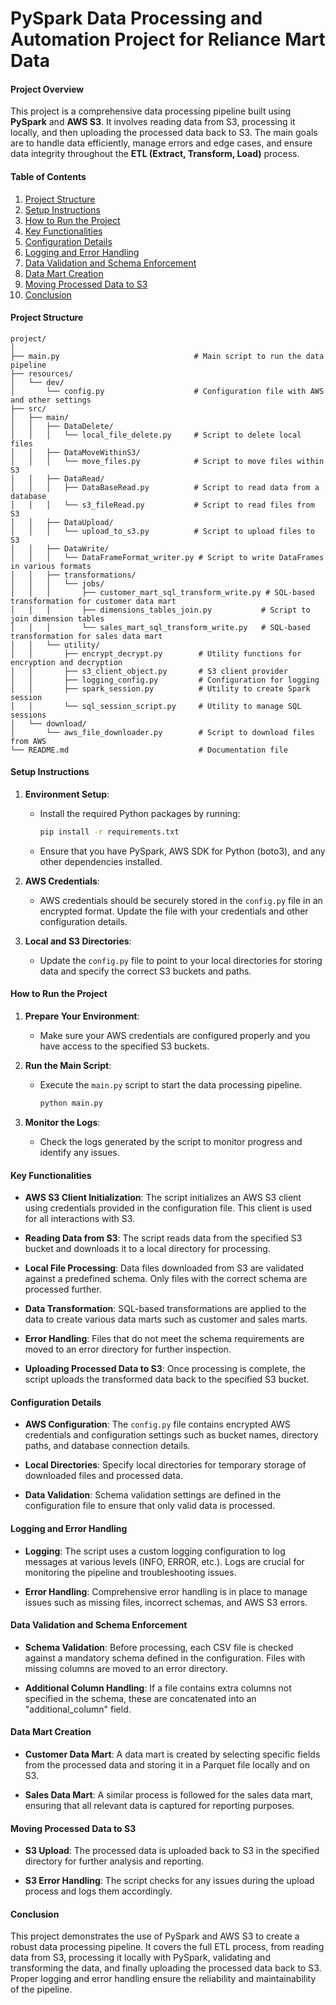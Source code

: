 # PySpark Data Processing and Automation Project for Reliance Mart Data


#### Project Overview
This project is a comprehensive data processing pipeline built using **PySpark** and **AWS S3**. It involves reading data from S3, processing it locally, and then uploading the processed data back to S3. The main goals are to handle data efficiently, manage errors and edge cases, and ensure data integrity throughout the **ETL (Extract, Transform, Load)** process.

#### Table of Contents
1. [Project Structure](#project-structure)
2. [Setup Instructions](#setup-instructions)
3. [How to Run the Project](#how-to-run-the-project)
4. [Key Functionalities](#key-functionalities)
5. [Configuration Details](#configuration-details)
6. [Logging and Error Handling](#logging-and-error-handling)
7. [Data Validation and Schema Enforcement](#data-validation-and-schema-enforcement)
8. [Data Mart Creation](#data-mart-creation)
9. [Moving Processed Data to S3](#moving-processed-data-to-s3)
10. [Conclusion](#conclusion)

#### Project Structure

```
project/
│
├── main.py                              # Main script to run the data pipeline
├── resources/
│   └── dev/
│       └── config.py                    # Configuration file with AWS and other settings
├── src/
│   ├── main/
│   │   ├── DataDelete/
│   │   │   └── local_file_delete.py     # Script to delete local files
│   │   ├── DataMoveWithinS3/
│   │   │   └── move_files.py            # Script to move files within S3
│   │   ├── DataRead/
│   │   │   ├── DataBaseRead.py          # Script to read data from a database
│   │   │   └── s3_fileRead.py           # Script to read files from S3
│   │   ├── DataUpload/
│   │   │   └── upload_to_s3.py          # Script to upload files to S3
│   │   ├── DataWrite/
│   │   │   └── DataFrameFormat_writer.py # Script to write DataFrames in various formats
│   │   ├── transformations/
│   │   │   └── jobs/
│   │   │       ├── customer_mart_sql_transform_write.py # SQL-based transformation for customer data mart
│   │   │       ├── dimensions_tables_join.py           # Script to join dimension tables
│   │   │       └── sales_mart_sql_transform_write.py   # SQL-based transformation for sales data mart
│   │   └── utility/
│   │       ├── encrypt_decrypt.py        # Utility functions for encryption and decryption
│   │       ├── s3_client_object.py       # S3 client provider
│   │       ├── logging_config.py         # Configuration for logging
│   │       ├── spark_session.py          # Utility to create Spark session
│   │       └── sql_session_script.py     # Utility to manage SQL sessions
│   └── download/
│       └── aws_file_downloader.py        # Script to download files from AWS
└── README.md                             # Documentation file
```

#### Setup Instructions

1. **Environment Setup**:
   - Install the required Python packages by running:
     ```bash
     pip install -r requirements.txt
     ```
   - Ensure that you have PySpark, AWS SDK for Python (boto3), and any other dependencies installed.

2. **AWS Credentials**:
   - AWS credentials should be securely stored in the `config.py` file in an encrypted format. Update the file with your credentials and other configuration details.

3. **Local and S3 Directories**:
   - Update the `config.py` file to point to your local directories for storing data and specify the correct S3 buckets and paths.

#### How to Run the Project

1. **Prepare Your Environment**:
   - Make sure your AWS credentials are configured properly and you have access to the specified S3 buckets.

2. **Run the Main Script**:
   - Execute the `main.py` script to start the data processing pipeline.
     ```bash
     python main.py
     ```

3. **Monitor the Logs**:
   - Check the logs generated by the script to monitor progress and identify any issues.

#### Key Functionalities

- **AWS S3 Client Initialization**:
  The script initializes an AWS S3 client using credentials provided in the configuration file. This client is used for all interactions with S3.

- **Reading Data from S3**:
  The script reads data from the specified S3 bucket and downloads it to a local directory for processing.

- **Local File Processing**:
  Data files downloaded from S3 are validated against a predefined schema. Only files with the correct schema are processed further.

- **Data Transformation**:
  SQL-based transformations are applied to the data to create various data marts such as customer and sales marts.

- **Error Handling**:
  Files that do not meet the schema requirements are moved to an error directory for further inspection.

- **Uploading Processed Data to S3**:
  Once processing is complete, the script uploads the transformed data back to the specified S3 bucket.

#### Configuration Details

- **AWS Configuration**:
  The `config.py` file contains encrypted AWS credentials and configuration settings such as bucket names, directory paths, and database connection details.

- **Local Directories**:
  Specify local directories for temporary storage of downloaded files and processed data.

- **Data Validation**:
  Schema validation settings are defined in the configuration file to ensure that only valid data is processed.

#### Logging and Error Handling

- **Logging**:
  The script uses a custom logging configuration to log messages at various levels (INFO, ERROR, etc.). Logs are crucial for monitoring the pipeline and troubleshooting issues.

- **Error Handling**:
  Comprehensive error handling is in place to manage issues such as missing files, incorrect schemas, and AWS S3 errors.

#### Data Validation and Schema Enforcement

- **Schema Validation**:
  Before processing, each CSV file is checked against a mandatory schema defined in the configuration. Files with missing columns are moved to an error directory.

- **Additional Column Handling**:
  If a file contains extra columns not specified in the schema, these are concatenated into an "additional_column" field.

#### Data Mart Creation

- **Customer Data Mart**:
  A data mart is created by selecting specific fields from the processed data and storing it in a Parquet file locally and on S3.

- **Sales Data Mart**:
  A similar process is followed for the sales data mart, ensuring that all relevant data is captured for reporting purposes.

#### Moving Processed Data to S3

- **S3 Upload**:
  The processed data is uploaded back to S3 in the specified directory for further analysis and reporting.

- **S3 Error Handling**:
  The script checks for any issues during the upload process and logs them accordingly.

#### Conclusion

This project demonstrates the use of PySpark and AWS S3 to create a robust data processing pipeline. It covers the full ETL process, from reading data from S3, processing it locally with PySpark, validating and transforming the data, and finally uploading the processed data back to S3. Proper logging and error handling ensure the reliability and maintainability of the pipeline.
